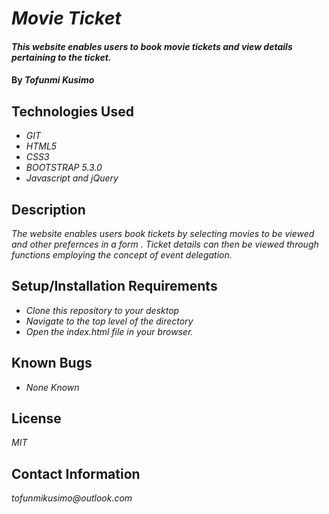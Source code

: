 # _Movie Ticket_

#### _This website enables users to book movie tickets and view details pertaining to the ticket._

#### By _**Tofunmi Kusimo**_

## Technologies Used

* _GIT_
* _HTML5_
* _CSS3_
* _BOOTSTRAP 5.3.0_
* _Javascript and jQuery_


## Description

_The website enables users book tickets by selecting movies to be viewed and other prefernces in a form . Ticket details can then be viewed through functions employing the concept of event delegation._

## Setup/Installation Requirements

* _Clone this repository to your desktop_
* _Navigate to the top level of the directory_
* _Open the index.html file in your browser._


## Known Bugs

* _None Known_


## License

_MIT_

## Contact Information

_tofunmikusimo@outlook.com_